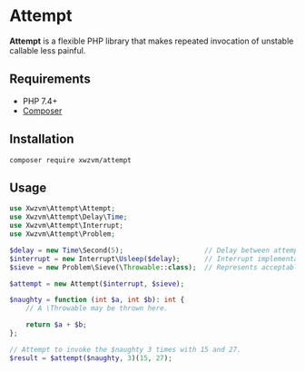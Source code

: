 # Attempt

**Attempt** is a flexible PHP library that makes repeated invocation of unstable callable less painful.

## Requirements
* PHP 7.4+
* [Composer](https://getcomposer.org/)

## Installation

```
composer require xwzvm/attempt
```

## Usage

```php
use Xwzvm\Attempt\Attempt;
use Xwzvm\Attempt\Delay\Time;
use Xwzvm\Attempt\Interrupt;
use Xwzvm\Attempt\Problem;

$delay = new Time\Second(5);                    // Delay between attempts.
$interrupt = new Interrupt\Usleep($delay);      // Interrupt implementation.
$sieve = new Problem\Sieve(\Throwable::class);  // Represents acceptable \Throwable. May take several class-strings.

$attempt = new Attempt($interrupt, $sieve);

$naughty = function (int $a, int $b): int {
    // A \Throwable may be thrown here.

    return $a + $b;
};

// Attempt to invoke the $naughty 3 times with 15 and 27.
$result = $attempt($naughty, 3)(15, 27);
```
